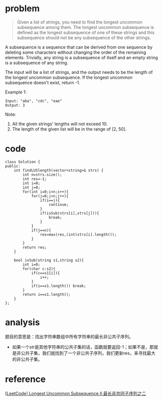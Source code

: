 # problem
>Given a list of strings, you need to find the longest uncommon subsequence among them. The longest uncommon subsequence is defined as the longest subsequence of one of these strings and this subsequence should not be any subsequence of the other strings.

A subsequence is a sequence that can be derived from one sequence by deleting some characters without changing the order of the remaining elements. Trivially, any string is a subsequence of itself and an empty string is a subsequence of any string.

The input will be a list of strings, and the output needs to be the length of the longest uncommon subsequence. If the longest uncommon subsequence doesn't exist, return -1.

Example 1:
```
Input: "aba", "cdc", "eae"
Output: 3
```
Note:

1. All the given strings' lengths will not exceed 10.
2. The length of the given list will be in the range of [2, 50].

# code

```
class Solution {
public:
    int findLUSlength(vector<string>& strs) {
        int n=strs.size();
        int res=-1;
        int i=0;
        int j=0;
        for(int i=0;i<n;i++){
            for(j=0;j<n;j++){
                if(i==j){
                    continue;
                }
                if(isSub(strs[i],strs[j])){
                    break;
                }
            }
            if(j==n){
                res=max(res,(int)strs[i].length());
            }
        }
        return res;
    }
    
    bool isSub(string s1,string s2){
        int i=0;
        for(char c:s2){
            if(c==s1[i]){
                i++;
            }
            if(i==s1.length()) break;
        }
        return i==s1.length();
    }
};
```

# analysis
题目的意思是：找出字符串数组中所有字符串的最长非公共子序列。
- 如果一个str是其他字符串的公共子集的话，函数就要返回-1；如果不是，那就是非公共子集，我们就找到了一个非公共子序列，我们更新res，来寻找最大的非公共子集。

# reference
[[LeetCode] Longest Uncommon Subsequence II 最长非共同子序列之二][1]

[1]: http://www.cnblogs.com/grandyang/p/6680548.html


